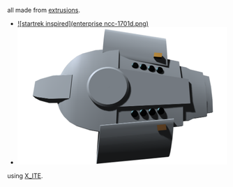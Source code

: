 all made from [extrusions](http://www.web3d.org/documents/specifications/19775-1/V3.3/Part01/components/geometry3D.html#Extrusion).

* [![startrek inspired](enterprise ncc-1701d.png)](../../advancedViewer.html?model=./2009/spaceCraft/enterprise.x3d "click to browse in 3d")
* [![another startrek](defiant.png)](../../advancedViewer.html?model=./2009/spaceCraft/DefiantByExtrusion.x3d "click to browse in 3d")

using [X_ITE](http://create3000.de/x_ite).
